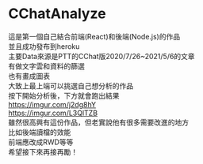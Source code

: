 # CChatAnalyze  
這是第一個自己結合前端(React)和後端(Node.js)的作品  
並且成功發布到heroku  
主要Data來源是PTT的CChat版2020/7/26~2021/5/6的文章  
有做文字雲和資料的篩選  
也有畫成圖表  
大致上最上端可以挑選自己想分析的作品  
按下開始分析後，下方就會跑出結果  
https://imgur.com/j2dg8hY  
https://imgur.com/L3QlTZB  
雖然很高興有這份作品，但老實說他有很多需要改進的地方  
比如後端讀檔的效能  
前端應改成RWD等等  
希望接下來再接再勵！  
